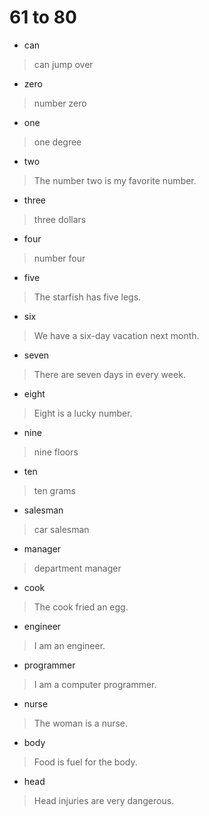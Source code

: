 # 61 to 80
- can
> can jump over
- zero
> number zero
- one
> one degree
- two
> The number two is my favorite number.
- three
> three dollars
- four
> number four
- five
> The starfish has five legs.
- six
> We have a six-day vacation next month.
- seven
> There are seven days in every week.
- eight
> Eight is a lucky number.
- nine
> nine floors
- ten
> ten grams
- salesman
> car salesman
- manager
> department manager
- cook
> The cook fried an egg.
- engineer
> I am an engineer.
- programmer
> I am a computer programmer.
- nurse
> The woman is a nurse.
- body
> Food is fuel for the body.
- head
> Head injuries are very dangerous.
